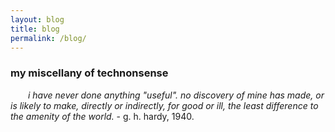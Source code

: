 ```yaml
---
layout: blog
title: blog
permalink: /blog/
---
```

### my miscellany of technonsense
&emsp;&emsp;*i have never done anything "useful". no discovery of mine has made, or is likely to make, directly or indirectly, for good or ill, the least difference to the amenity of the world.* \- g. h. hardy, 1940.

